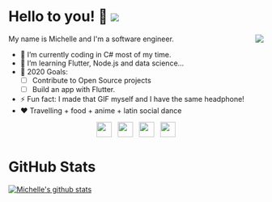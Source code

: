 # Hello to you! 👋 ![](https://komarev.com/ghpvc/?username=michelletanpy&color=ff69b4)

<p align='left'>
My name is Michelle and I'm a software engineer.

<img align="right" src="https://github.com/MichelleTanPY/MichelleTanPY/blob/master/michelletanpy-coding.gif">

- 🔭 I’m currently coding in C# most of my time.
- 🌱 I’m learning Flutter, Node.js and data science...
- 🎯 2020 Goals: 
    - [ ] Contribute to Open Source projects 
    - [ ]  Build an app with Flutter.
- ⚡ Fun fact: I made that GIF myself and I have the same headphone!
- :heart: Travelling + food + anime + latin social dance
</p>

<p align='center'>
<a href="https://dev.to/michelletanpy"><img height="30" src="https://github.com/stephenajulu/WaylonWalker/blob/main/icon/dev.png?raw=true"></a>&nbsp;&nbsp;
<a href="https://twitter.com/michelletanpy"><img height="30" src="https://github.com/stephenajulu/WaylonWalker/blob/main/icon/twitter.png?raw=true"></a>&nbsp;&nbsp;
<a href="https://instagram.com/michelletanpy"><img height="30" src="https://github.com/stephenajulu/WaylonWalker/blob/main/icon/instagram.jpg?raw=true"></a>&nbsp;&nbsp;
<a href="https://www.linkedin.com/in/michelletanpy/"><img height="30" src="https://github.com/stephenajulu/WaylonWalker/blob/main/icon/linkedin.png?raw=true"></a>
</p>

# GitHub Stats

[![Michelle's github stats](https://github-readme-stats.vercel.app/api?username=michelletanpy&theme=dracula)](https://github.com/michelletanpy/github-readme-stats)
